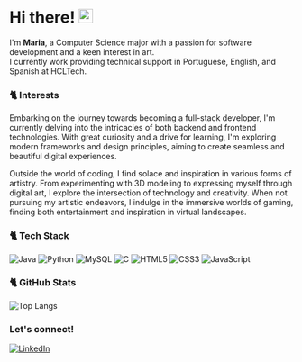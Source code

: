 # Hi there! <img src="https://emojis.slackmojis.com/emojis/images/1536351075/4594/blob-wave.gif" width="25"/>

I'm **Maria**, a Computer Science major with a passion for software development and a keen interest in art.<br>
I currently work providing technical support in Portuguese, English, and Spanish at HCLTech.

### 🐈 Interests

Embarking on the journey towards becoming a full-stack developer, I'm currently delving into the intricacies of both backend and frontend technologies. With great curiosity and a drive for learning, I'm exploring modern frameworks and design principles, aiming to create seamless and beautiful digital experiences.

Outside the world of coding, I find solace and inspiration in various forms of artistry. From experimenting with 3D modeling to expressing myself through digital art, I explore the intersection of technology and creativity. When not pursuing my artistic endeavors, I indulge in the immersive worlds of gaming, finding both entertainment and inspiration in virtual landscapes.

### 🐈 Tech Stack

![Java](https://img.shields.io/badge/java-%23ED8B00.svg?style=for-the-badge&logo=openjdk&logoColor=white) ![Python](https://img.shields.io/badge/python-3670A0?style=for-the-badge&logo=python&logoColor=ffdd54) 	![MySQL](https://img.shields.io/badge/mysql-4479A1.svg?style=for-the-badge&logo=mysql&logoColor=white)	![C](https://img.shields.io/badge/c-%2300599C.svg?style=for-the-badge&logo=c&logoColor=white) ![HTML5](https://img.shields.io/badge/html5-%23E34F26.svg?style=for-the-badge&logo=html5&logoColor=white) ![CSS3](https://img.shields.io/badge/css3-%231572B6.svg?style=for-the-badge&logo=css3&logoColor=white) ![JavaScript](https://img.shields.io/badge/javascript-%23323330.svg?style=for-the-badge&logo=javascript&logoColor=%23F7DF1E) 

### 🐈 GitHub Stats
![Top Langs](https://github-readme-stats.vercel.app/api/top-langs/?username=mariedias&layout=compact)

### Let's connect!

[![LinkedIn](https://img.shields.io/badge/LinkedIn-%230077B5.svg?logo=linkedin&logoColor=white)](https://www.linkedin.com/in/maria-eduarda-dias-2462871b0/)
